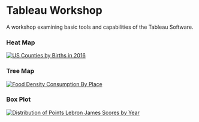 # Tableau Workshop
A workshop examining basic tools and capabilities of the Tableau Software.

<h3>Heat Map</h3>
<div class='tableauPlaceholder' id='viz1521138511319' style='position: relative'><noscript><a href='https://rawgit.com/GTLibraryDataVisualization/Tableau-Workshop/master/HeatMap.html'><img alt='US Counties by Births in 2016 ' src='https:&#47;&#47;public.tableau.com&#47;static&#47;images&#47;Ta&#47;TableauLessonHeatMapExample&#47;Sheet1&#47;1_rss.png' style='border: none' /></a></noscript><object class='tableauViz'  style='display:none;'><param name='host_url' value='https%3A%2F%2Fpublic.tableau.com%2F' /> <param name='embed_code_version' value='3' /> <param name='site_root' value='' /><param name='name' value='TableauLessonHeatMapExample&#47;Sheet1' /><param name='tabs' value='no' /><param name='toolbar' value='yes' /><param name='static_image' value='https:&#47;&#47;public.tableau.com&#47;static&#47;images&#47;Ta&#47;TableauLessonHeatMapExample&#47;Sheet1&#47;1.png' /> <param name='animate_transition' value='yes' /><param name='display_static_image' value='yes' /><param name='display_spinner' value='yes' /><param name='display_overlay' value='yes' /><param name='display_count' value='yes' /></object></div>

<h3>Tree Map</h3>
<div class='tableauPlaceholder' id='viz1521138635666' style='position: relative'><noscript><a href='https://rawgit.com/GTLibraryDataVisualization/Tableau-Workshop/master/TreeMap.html'><img alt='Food Density Consumption By Place ' src='https:&#47;&#47;public.tableau.com&#47;static&#47;images&#47;Ta&#47;TableauLessonTreeMap&#47;Sheet1&#47;1_rss.png' style='border: none' /></a></noscript><object class='tableauViz'  style='display:none;'><param name='host_url' value='https%3A%2F%2Fpublic.tableau.com%2F' /> <param name='embed_code_version' value='3' /> <param name='site_root' value='' /><param name='name' value='TableauLessonTreeMap&#47;Sheet1' /><param name='tabs' value='no' /><param name='toolbar' value='yes' /><param name='static_image' value='https:&#47;&#47;public.tableau.com&#47;static&#47;images&#47;Ta&#47;TableauLessonTreeMap&#47;Sheet1&#47;1.png' /> <param name='animate_transition' value='yes' /><param name='display_static_image' value='yes' /><param name='display_spinner' value='yes' /><param name='display_overlay' value='yes' /><param name='display_count' value='yes' /></object></div>

<h3>Box Plot</h3>
<div class='tableauPlaceholder' id='viz1521140825361' style='position: relative'><noscript><a href='#'><img alt='Distribution of Points Lebron James Scores by Year ' src='https:&#47;&#47;public.tableau.com&#47;static&#47;images&#47;Di&#47;DistributionofPointsLebronJamesScoresbyYear&#47;Sheet1&#47;1_rss.png' style='border: none' /></a></noscript><object class='tableauViz'  style='display:none;'><param name='host_url' value='https%3A%2F%2Fpublic.tableau.com%2F' /> <param name='embed_code_version' value='3' /> <param name='site_root' value='' /><param name='name' value='DistributionofPointsLebronJamesScoresbyYear&#47;Sheet1' /><param name='tabs' value='no' /><param name='toolbar' value='yes' /><param name='static_image' value='https:&#47;&#47;public.tableau.com&#47;static&#47;images&#47;Di&#47;DistributionofPointsLebronJamesScoresbyYear&#47;Sheet1&#47;1.png' /> <param name='animate_transition' value='yes' /><param name='display_static_image' value='yes' /><param name='display_spinner' value='yes' /><param name='display_overlay' value='yes' /><param name='display_count' value='yes' /><param name='filter' value='publish=yes' /></object></div>
